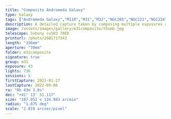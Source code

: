 ```yaml
---
title: "Composite Andromeda Galaxy"
type: Galaxy
tags: ["Andromeda Galaxy","M110","M31","M32","NGC205","NGC221","NGC224"]
description: A detailed capture taken by composing multiple exposures and filters.
image: /assets/images/gallery/m31composite/thumb.jpg
telescope: Svbony sv503 70ED
printurl: /photo/2681717343
length: "336mm"
aperture: "70mm"
folder: m31composite
signature: true
group: m31
exposure: 43
lights: 736
sessions: 5
firstCapture: 2022-01-27
lastCapture: 2022-09-06
ra: "0h 43m 3.0s"
dec: "+41° 13' 51.117"
size: "187.052 x 124.983 arcmin"
radius: "1.875 deg"
scale: "2.819 arcsec/pixel"
---
```

